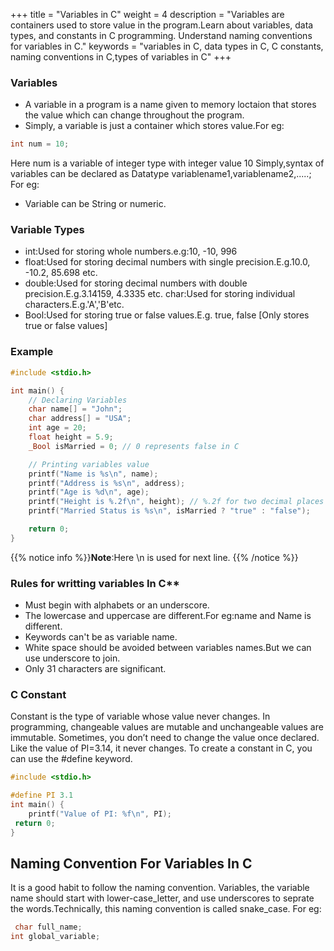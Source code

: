 +++
title = "Variables in C"
weight = 4
description = "Variables are containers used to store value in the program.Learn about variables, data types, and constants in C programming. Understand naming conventions for variables in C."
keywords = "variables in C, data types in C, C constants, naming conventions in C,types of variables in C"
+++
### Variables 
- A variable in a program is a name given to memory loctaion that stores the value which can change throughout the program.
- Simply, a variable is just a container which stores value.For eg:

```c
int num = 10;
```
Here num is a variable of integer type with integer value 10
Simply,syntax of variables can be declared as
Datatype variablename1,variablename2,.....;
For eg: 
- Variable can be String or numeric.

### Variable Types
- int:Used for storing whole numbers.e.g:10, -10, 996
- float:Used for storing decimal numbers with single precision.E.g.10.0, -10.2, 85.698 etc.
- double:Used for storing decimal numbers with double precision.E.g.3.14159, 4.3335 etc.
  char:Used for storing individual characters.E.g.'A','B'etc.
- Bool:Used for storing true or false values.E.g. true, false [Only stores true or false values]


### Example

```c
#include <stdio.h>

int main() {
    // Declaring Variables
    char name[] = "John";
    char address[] = "USA";
    int age = 20;
    float height = 5.9;
    _Bool isMarried = 0; // 0 represents false in C

    // Printing variables value
    printf("Name is %s\n", name);
    printf("Address is %s\n", address);
    printf("Age is %d\n", age);
    printf("Height is %.2f\n", height); // %.2f for two decimal places
    printf("Married Status is %s\n", isMarried ? "true" : "false");

    return 0;
}
```
{{% notice info %}}**Note**:Here \n is used for next line.
{{% /notice %}}

### Rules for writting variables In C**
- Must begin with alphabets or an underscore.
- The lowercase and uppercase are different.For eg:name and Name is different.
- Keywords can't be as variable name.
- White space should be avoided between variables names.But we can use underscore to join.
- Only 31 characters are significant.

### C Constant
Constant is the type of variable whose value never changes. In programming, changeable values are mutable and unchangeable values are immutable. Sometimes, you don’t need to change the value once declared. Like the value of PI=3.14, it never changes. To create a constant in C, you can use the #define keyword.
```c 
#include <stdio.h>

#define PI 3.1
int main() {
    printf("Value of PI: %f\n", PI);
 return 0;
}
```
## Naming Convention For Variables In C
It is a good habit to follow the naming convention.  Variables, the variable name should start with lower-case_letter, and use underscores to seprate the words.Technically, this naming convention is called snake_case.
For eg:
```c
 char full_name;
int global_variable;
```
